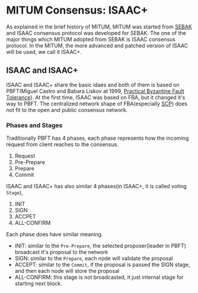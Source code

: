 # MITUM Consensus: ISAAC+

As explained in the brief history of MITUM, MITUM was started from [SEBAK](https://github.com/bosnet/sebak) and ISAAC consensus protocol was developed for SEBAK. The one of the major things which MITUM adopted from SEBAK is ISAAC consensus protocol. In the MITUM, the more advanced and patched version of ISAAC will be used, we call it ISAAC+.

## ISAAC and ISAAC+

ISAAC and ISAAC+ share the basic idaes and both of them is based on PBFT(Miguel Castro and Babara Liskov at 1999, [Practical Byzantine Fault Tolerance](http://pmg.csail.mit.edu/papers/osdi99.pdf)). At the first time, ISAAC was based on FBA, but it changed it's way to PBFT. The centralized network shape of FBA(especially [SCP](https://www.stellar.org/papers/stellar-consensus-protocol.pdf)) does not fit to the open and public consensus network.

### Phases and Stages

Traditionally PBFT has 4 phases, each phase represents how the incoming request from client reaches to the consensus.

1. Request
1. Pre-Prepare
1. Prepare
1. Commit

ISAAC and ISAAC+ has also similar 4 phases(in ISAAC+, it is called voting `Stage`),

1. INIT
1. SIGN
1. ACCPET
1. ALL-CONFIRM

Each phase does have similar meaning.

* INIT: similar to the `Pre-Prepare`, the selected proposer(leader in PBFT) broadcast it's proposal to the network
* SIGN: similar to the `Prepare`, each node will validate the proposal
* ACCEPT: similar to the `Commit`, if the proposal is passed the SIGN stage, and then each node will store the proposal
* ALL-CONFIRM: this stage is not broadcasted, it just internal stage for starting next block.
